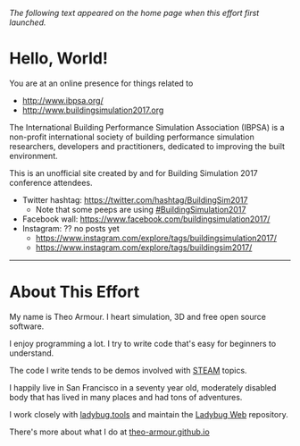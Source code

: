 


_The following text appeared on the home page when this effort first launched._

# Hello, World!

You are at an online presence for things related to 

* http://www.ibpsa.org/
* http://www.buildingsimulation2017.org

The International Building Performance Simulation Association (IBPSA) is a non-profit international society of building performance simulation researchers, developers and practitioners, dedicated to improving the built environment.

This is an unofficial site created by and for Building Simulation 2017 conference attendees.

* Twitter hashtag: <https://twitter.com/hashtag/BuildingSim2017>
	* Note that some peeps are using [#BuildingSimulation2017]( https://twitter.com/hashtag/BuildingSimulation2017?src=hash )
* Facebook wall: https://www.facebook.com/buildingsimulation2017/
* Instagram: ?? no posts yet
	*  https://www.instagram.com/explore/tags/buildingsimulation2017/ 
	* https://www.instagram.com/explore/tags/buildingsim2017/

***


# About This Effort

My name is Theo Armour. I heart simulation, 3D and free open source software.

I enjoy programming a lot. I try to write code that's easy for beginners to understand.

The code I write tends to be demos involved with [STEAM]( https://en.wikipedia.org/wiki/STEAM_fields ) topics.

I happily live in San Francisco in a seventy year old, moderately disabled body that has lived in many places and had tons of adventures.

I work closely with [ladybug.tools]( http://www.ladybug,tools) and maintain the [Ladybug Web]( http://www.ladybug.tools/ladybug-web/tt6-ladybug-web-r1-all-in-one.html#README.md ) repository.

There's more about what I do at [theo-armour.github.io]( https://theo-armour.github.io/ )



